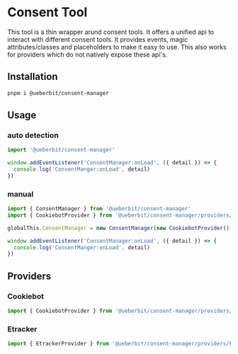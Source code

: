 # Consent Tool

This tool is a thin wrapper arund consent tools. It offers a unified api to interact with different consent tools. It provides events, magic attributes/classes and placeholders to make it easy to use. This also works for providers which do not natively expose these api's.

## Installation

```bash
pnpm i @ueberbit/consent-manager
```

## Usage

### auto detection
```javascript
import '@ueberbit/consent-manager'

window.addEventListener('ConsentManager:onLoad', ({ detail }) => {
  console.log('ConsentManger:onLoad', detail)
})
```

### manual
```javascript
import { ConsentManager } from '@ueberbit/consent-manager'
import { CookiebotProvider } from '@ueberbit/consent-manager/providers/CookieBot'

globalThis.ConsentManager = new ConsentManager(new CookiebotProvider())

window.addEventListener('ConsentManager:onLoad', ({ detail }) => {
  console.log('ConsentManger:onLoad', detail)
})
```

## Providers

### Cookiebot
```javascript
import { CookiebotProvider } from '@ueberbit/consent-manager/providers/CookieBot'
```

### Etracker
```javascript
import { EtrackerProvider } from '@ueberbit/consent-manager/providers/Etracker'
```
